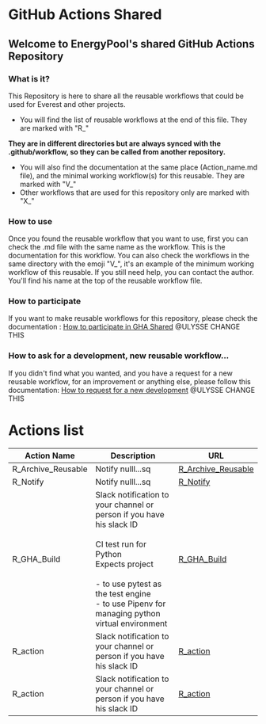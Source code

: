# GitHub Actions Shared
## Welcome to EnergyPool's shared GitHub Actions Repository

### What is it?
This Repository is here to share all the reusable workflows that could be used for Everest and other projects. 
- You will find the list of reusable workflows at the end of this file. They are marked with "R_"

**They are in different directories but are always synced with the .github/workflow, so they can be called from 
another repository.**
- You will also find the documentation at the same place (Action_name.md file), and the  minimal working workflow(s) 
for this reusable. They are marked with "V_"
- Other workflows that are used for this repository only are marked with "X_"


### How to use
Once you found the reusable workflow that you want to use, first you can check the .md file with the same name as the 
workflow. This is the documentation for this workflow.
You can also check the workflows in the same directory with the emoji "V_", 
it's an example of the minimum working workflow of this reusable.
If you still need help, you can contact the author. You'll find his name at the top of the reusable workflow file.

### How to participate
If you want to make reusable workflows for this repository, please check the documentation : 
[How to participate in GHA Shared]()
@ULYSSE CHANGE THIS
### How to ask for a development, new reusable workflow...
If you didn't find what you wanted, and you have a request for a new reusable workflow, for an improvement or anything else, please follow this documentation:
[How to request for a new development]()
@ULYSSE CHANGE THIS




# Actions list
| Action Name | Description                                                                                                                                                                                              | URL                                                                                                               |
|-------------|----------------------------------------------------------------------------------------------------------------------------------------------------------------------------------------------------------|-------------------------------------------------------------------------------------------------------------------|
| R_Archive_Reusable | Notify nulll...sq<br> | [R_Archive_Reusable](https://github.com/UlysseCarpentier/GHActions-Git-Brother/blob/main/Archive/R_Archive_Reusable.yml)  |
| R_Notify | Notify nulll...sq<br> | [R_Notify](https://github.com/UlysseCarpentier/GHActions-Git-Brother/blob/main/Archive/R_Notify.yml)  |
| R_GHA_Build | Slack notification to your channel or person if you have his slack ID<br><br>CI test run for Python<br>Expects project<br><br>- to use pytest as the test engine<br>- to use Pipenv for managing python virtual environment<br> | [R_GHA_Build](https://github.com/UlysseCarpentier/GHActions-Git-Brother/blob/main/Python/R_GHA_Build.yml)  |
| R_action | Slack notification to your channel or person if you have his slack ID<br> | [R_action](https://github.com/UlysseCarpentier/GHActions-Git-Brother/blob/main/Python/R_action.yml)  |
| R_action | Slack notification to your channel or person if you have his slack ID<br> | [R_action](https://github.com/UlysseCarpentier/GHActions-Git-Brother/blob/main/Python/R_action.yml)  |
